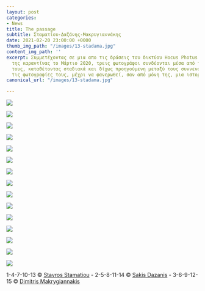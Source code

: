 ```yaml
---
layout: post
categories:
- News
title: The passage
subtitle: Σταματίου-Δαζάνης-Μακρυγιαννάκης
date: 2021-02-20 23:00:00 +0000
thumb_img_path: "/images/13-stadama.jpg"
content_img_path: ''
excerpt: Συμμετέχοντας σε μια απο τις δράσεις του δικτύου Hocus Photus στη διάρκεια
  της καραντίνας το Μάρτιο 2020, τρεις φωτογράφοι συνδέονται μέσα από τις εικόνες
  τους, καταθέτοντας σταδιακά και δίχως προηγούμενη μεταξύ τους συννενόηση, μια-μια
  τις φωτογραφίες τους, μέχρι να φανερωθεί, σαν από μόνη της, μια ιστορία.
canonical_url: "/images/13-stadama.jpg"

---
```

![](/images/01-stadama.jpg)

![](/images/02-stadama.jpg)

![](/images/03-stadama.jpg)

![](/images/04-stadama.jpg)

![](/images/05-stadama.jpg)

![](/images/06-stadama.jpg)

![](/images/07-stadama.jpg)

![](/images/08-stadama.jpg)

![](/images/09-stadama.jpg)

![](/images/10-stadama.jpg)

![](/images/11.jpg)

![](/images/12-stadama.jpg)

![](/images/13-stadama.jpg)

![](/images/14-stadama.jpg)

![](/images/15-stadama.jpg)

1-4-7-10-13 © <a href="https://www.facebook.com/profile.php?id=1537524844" target="blank">Stavros Stamatiou</a> - 2-5-8-11-14 © <a href="https://www.facebook.com/Sakis.Da" target="blank">Sakis Dazanis</a> - 3-6-9-12-15 © <a href="https://www.facebook.com/dimitris.makrygiannakis" target="blank">Dimitris Makrygiannakis</a>